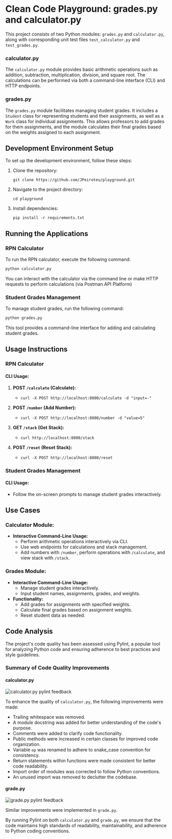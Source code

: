 # Clean Code Playground: grades.py and calculator.py

This project consists of two Python modules: `grades.py` and `calculator.py`, along with corresponding unit test files `test_calculator.py` and `test_grades.py`.

### calculator.py

The `calculator.py` module provides basic arithmetic operations such as addition, subtraction, multiplication, division, and square root. The calculations can be performed via both a command-line interface (CLI) and HTTP endpoints.

### grades.py
The `grades.py` module facilitates managing student grades. It includes a `Student` class for representing students and their assignments, as well as a `Work` class for individual assignments. This allows professors to add grades for them assignments, and the module calculates their final grades based on the weights assigned to each assignment.

## Development Environment Setup

To set up the development environment, follow these steps:

1. Clone the repository:
   ```
   git clone https://github.com/JPeiroteu/playground.git
   ```

2. Navigate to the project directory:
   ```
   cd playground
   ```

3. Install dependencies:
   ```
   pip install -r requirements.txt
   ```

## Running the Applications

### RPN Calculator

To run the RPN calculator, execute the following command:
```bash
python calculator.py
```
You can interact with the calculator via the command line or make HTTP requests to perform calculations (via Postman API Platform)

### Student Grades Management

To manage student grades, run the following command:
```bash
python grades.py
```
This tool provides a command-line interface for adding and calculating student grades.

## Usage Instructions

### RPN Calculator

#### CLI Usage:

1. **POST `/calculate` (Calculate):**
   - `curl -X POST http://localhost:8000/calculate -d "input=-"`

2. **POST `/number` (Add Number):**
   - `curl -X POST http://localhost:8000/number -d "value=5"`

3. **GET `/stack` (Get Stack):**
   - `curl http://localhost:8000/stack`

4. **POST `/reset` (Reset Stack):**
   - `curl -X POST http://localhost:8000/reset`

### Student Grades Management

#### CLI Usage:
- Follow the on-screen prompts to manage student grades interactively.

## Use Cases

### Calculator Module:
- **Interactive Command-Line Usage:**
  - Perform arithmetic operations interactively via CLI.
  - Use web endpoints for calculations and stack management.
  - Add numbers with `/number`, perform operations with `/calculate`, and view stack with `/stack`.

### Grades Module:
- **Interactive Command-Line Usage:**
  - Manage student grades interactively.
  - Input student names, assignments, grades, and weights.
- **Functionality:**
  - Add grades for assignments with specified weights.
  - Calculate final grades based on assignment weights.
  - Reset student data as needed.

## Code Analysis

The project's code quality has been assessed using Pylint, a popular tool for analyzing Python code and ensuring adherence to best practices and style guidelines.

### Summary of Code Quality Improvements

#### calculator.py

![calculator.py pylint feedback](https://github.com/JPeiroteu/playground/assets/79811891/be16b1a0-903d-40a6-922d-d9168667c7be)

To enhance the quality of `calculator.py`, the following improvements were made:

- Trailing whitespace was removed.
- A module docstring was added for better understanding of the code's purpose.
- Comments were added to clarify code functionality.
- Public methods were increased in certain classes for improved code organization.
- Variable `op` was renamed to adhere to snake_case convention for consistency.
- Return statements within functions were made consistent for better code readability.
- Import order of modules was corrected to follow Python conventions.
- An unused import was removed to declutter the codebase.

#### grade.py

![grade.py pylint feedback](https://github.com/JPeiroteu/playground/assets/79811891/1967e5a9-59a6-48ec-9368-8f75a3d3a97a)

Similar improvements were implemented in `grade.py`.

By running Pylint on both `calculator.py` and `grade.py`, we ensure that the code maintains high standards of readability, maintainability, and adherence to Python coding conventions.
